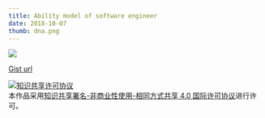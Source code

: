 ```yaml
---
title: Ability model of software engineer
date: 2018-10-07
thumb: dna.png
---
```


![](https://gitcdn.xyz/repo/mcfog/70411189992cee788f15c21f68bba1ae/raw/5edbfe00ef5b2629bf4e282f8549599392c064b0/ability-model.svg)

[Gist url](https://gist.github.com/mcfog/70411189992cee788f15c21f68bba1ae)

<a rel="license" href="http://creativecommons.org/licenses/by-nc-sa/4.0/"><img alt="知识共享许可协议" style="border-width:0" src="https://i.creativecommons.org/l/by-nc-sa/4.0/88x31.png" /></a><br />本作品采用<a rel="license" href="http://creativecommons.org/licenses/by-nc-sa/4.0/">知识共享署名-非商业性使用-相同方式共享 4.0 国际许可协议</a>进行许可。

